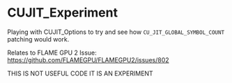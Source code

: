 # CUJIT_Experiment

Playing with CUJIT_Options to try and see how `CU_JIT_GLOBAL_SYMBOL_COUNT` patching would work.

Relates to FLAME GPU 2 Issue: https://github.com/FLAMEGPU/FLAMEGPU2/issues/802

THIS IS NOT USEFUL CODE IT IS AN EXPERIMENT
